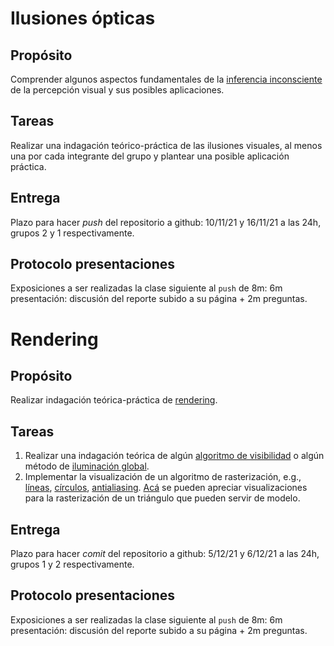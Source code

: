 # Ilusiones ópticas

## Propósito

Comprender algunos aspectos fundamentales de la [inferencia inconsciente](https://github.com/VisualComputing/Cognitive) de la percepción visual y sus posibles aplicaciones.

## Tareas

Realizar una indagación teórico-práctica de las ilusiones visuales, al menos una por cada integrante del grupo y plantear una posible aplicación práctica.

## Entrega

Plazo para hacer _push_ del repositorio a github: 10/11/21 y 16/11/21 a las 24h, grupos 2 y 1 respectivamente.

## Protocolo presentaciones

Exposiciones a ser realizadas la clase siguiente al `push` de 8m: 6m presentación: discusión del reporte subido a su página + 2m preguntas.

# Rendering

## Propósito

Realizar indagación teórica-práctica de [rendering](https://visualcomputing.github.io/Rendering).

## Tareas

1. Realizar una indagación teórica de algún [algoritmo de visibilidad](https://en.wikipedia.org/wiki/Hidden-surface_determination) o algún método de [iluminación global](https://en.wikipedia.org/wiki/Global_illumination#List_of_methods).
2. Implementar la visualización de un algoritmo de rasterización, e.g., [líneas](https://en.wikipedia.org/wiki/Line_drawing_algorithm), [círculos](https://en.wikipedia.org/wiki/Midpoint_circle_algorithm), [antialiasing](https://www.scratchapixel.com/lessons/3d-basic-rendering/rasterization-practical-implementation/rasterization-practical-implementation). [Acá](https://visualcomputing.github.io/docs/rendering/rasterization/#shading) se pueden apreciar visualizaciones para la rasterización de un triángulo que pueden servir de modelo.

## Entrega

Plazo para hacer _comit_ del repositorio a github: 5/12/21 y 6/12/21 a las 24h, grupos 1 y 2 respectivamente.

## Protocolo presentaciones

Exposiciones a ser realizadas la clase siguiente al `push` de 8m: 6m presentación: discusión del reporte subido a su página + 2m preguntas.